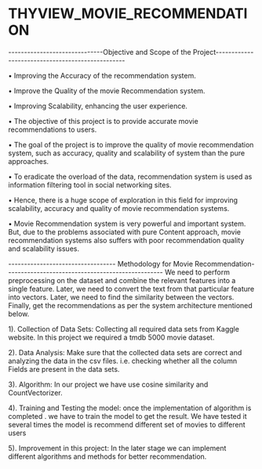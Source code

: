 # THYVIEW_MOVIE_RECOMMENDATION
------------------------------Objective and Scope of the Project-------------------------------------------------

• Improving the Accuracy of the recommendation system.

• Improve the Quality of the movie Recommendation system. 

• Improving Scalability, enhancing the user experience. 

• The objective of this project is to provide accurate movie recommendations to users. 

• The goal of the project is to improve the quality of movie recommendation system, such as 
accuracy, quality and scalability of system than the pure approaches. 

• To eradicate the overload of the data, recommendation system is used as information filtering 
tool in social networking sites. 

• Hence, there is a huge scope of exploration in this field for improving scalability, accuracy 
and quality of movie recommendation systems. 

• Movie Recommendation system is very powerful and important system. But, due to the 
problems associated with pure Content approach, movie recommendation systems also 
suffers with poor recommendation quality and scalability issues. 

---------------------------------- Methodology for Movie Recommendation--------------------------------------------------
We need to perform preprocessing on the dataset and combine the relevant features into a single 
feature. Later, we need to convert the text from that particular feature into vectors. Later, we need to 
find the similarity between the vectors. Finally, get the recommendations as per the system 
architecture mentioned below. 

1). Collection of Data Sets: Collecting all required data sets from Kaggle website. In this 
project we required a tmdb 5000 movie dataset.

2).  Data Analysis: Make sure that the collected data sets are correct and analyzing the data 
in the csv files. i.e. checking whether all the column Fields are present in the data sets. 

3). Algorithm: In our project we have use cosine similarity and CountVectorizer. 

4). Training and Testing the model: once the implementation of algorithm is completed . 
we have to train the model to get the result. We have tested it several times the model is 
recommend different set of movies to different users 

5). Improvement in this project: In the later stage we can implement different algorithms 
and methods for better recommendation.
